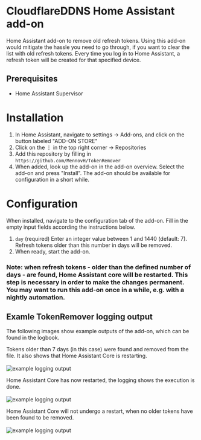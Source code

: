 # CloudflareDDNS Home Assistant add-on
Home Assistant add-on to remove old refresh tokens.
Using this add-on would mitigate the hassle you need to go through, if you want to clear the list with old refresh tokens. Every time you log in to Home Assistant, a refresh token will be created for that specified device.

## Prerequisites
- Home Assistant Supervisor

# Installation

1. In Home Assistant, navigate to settings → Add-ons, and click on the button labeled "ADD-ON STORE"
2. Click on the ⋮ in the top right corner → Repositories
3. Add this repository by filling in `https://github.com/MennovH/TokenRemover`
4. When added, look up the add-on in the add-on overview. Select the add-on and press "Install". The add-on should be available for configuration in a short while.

# Configuration

When installed, navigate to the configuration tab of the add-on. Fill in the empty input fields according the instructions below.
1. `day` (required) Enter an integer value between 1 and 1440 (default: 7). Refresh tokens older than this number in days will be removed.
2. When ready, start the add-on.

### Note: when refresh tokens - older than the defined number of days - are found, Home Assistant core will be restarted. This step is necessary in order to make the changes permanent. You may want to run this add-on once in a while, e.g. with a nightly automation.

## Examle TokenRemover logging output
The following images show example outputs of the add-on, which can be found in the logbook.

Tokens older than 7 days (in this case) were found and removed from the file. It also shows that Home Assistant Core is restarting.
<br></br>
![example logging output][screenshot1]

Home Assistant Core has now restarted, the logging shows the execution is done.
<br></br>
![example logging output][screenshot2]

Home Assistant Core will not undergo a restart, when no older tokens have been found to be removed.
<br></br>
![example logging output][screenshot3]

[screenshot1]: https://raw.githubusercontent.com/MennovH/HomeAssistant/main/TokenRemover/images/example_log1.png
[screenshot2]: https://raw.githubusercontent.com/MennovH/HomeAssistant/main/TokenRemover/images/example_log2.png
[screenshot3]: https://raw.githubusercontent.com/MennovH/HomeAssistant/main/TokenRemover/images/example_log3.png
